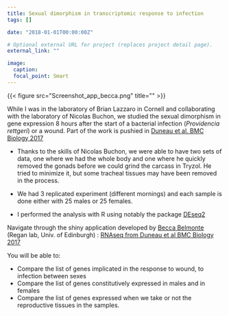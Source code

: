 ```yaml
---
title: Sexual dimorphism in transcriptomic response to infection
tags: []

date: "2018-01-01T00:00:00Z"

# Optional external URL for project (replaces project detail page).
external_link: ""

image:
  caption:
  focal_point: Smart
---
```

{{< figure src="Screenshot_app_becca.png" title="" >}}

While I was in the laboratory of Brian Lazzaro in Cornell and collaborating with the laboratory of Nicolas Buchon, we studied the sexual dimorphism in gene expression 8 hours after the start of a bacterial infection (<i>Providencia rettgeri</i>) or a wound. Part of the work is pushied in [Duneau et al. BMC Biology 2017](Duneau_BMCBiology_2017.pdf)


* Thanks to the skills of Nicolas Buchon, we were able to have two sets of data, one where we had the whole body and one where he quickly removed the gonads before we could grind the carcass in Tryzol. He tried to minimize it, but some tracheal tissues may have been removed in the process.  


* We had 3 replicated experiment (different mornings) and each sample is done either with 25 males or 25 females.


* I performed the analysis with R using notably the package [DEseq2](http://www.bioconductor.org/packages/release/bioc/vignettes/DESeq2/inst/doc/DESeq2.html)

Navigate through the shiny application developed by [Becca Belmonte](http://reganlab.bio.ed.ac.uk/people) (Regan lab, Univ. of Edinburgh) : [RNAseq from Duneau et al BMC Biology 2017](https://david-duneau.shinyapps.io/RNAseq_Sex_Dim_Droso_8h_Prett/)

You will be able to:
* Compare the list of genes implicated in the response to wound, to infection between sexes
* Compare the list of genes constitutively expressed in males and in females
* Compare the list of genes expressed when we take or not the reproductive tissues in the samples.
